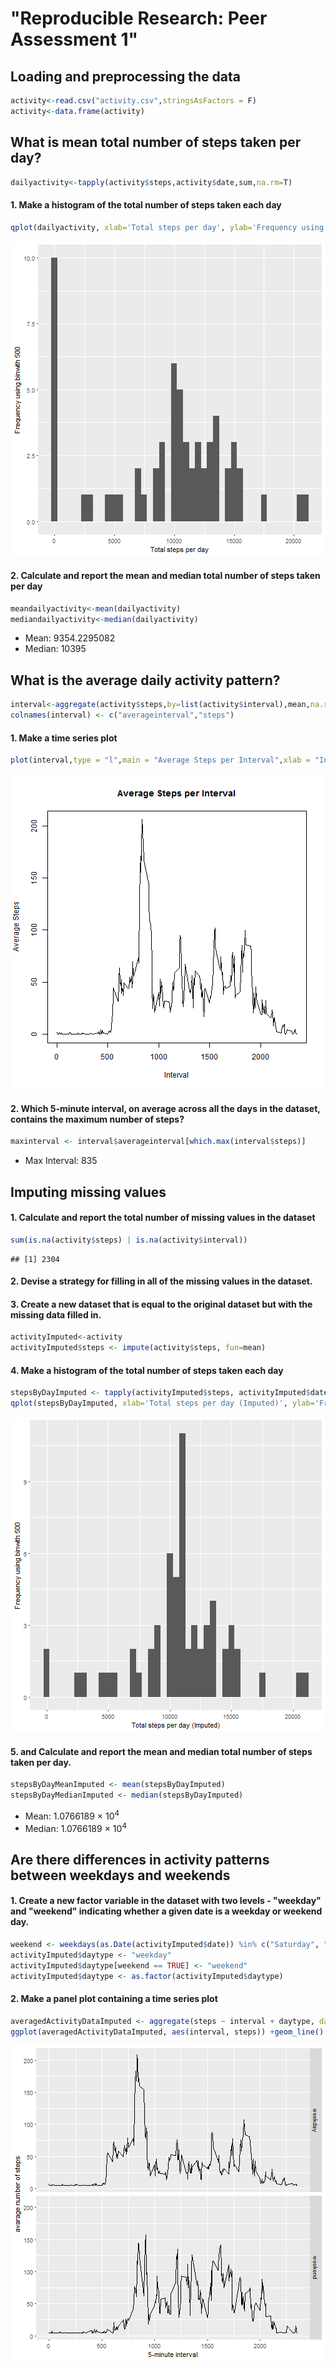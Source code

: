 # "Reproducible Research: Peer Assessment 1"

## Loading and preprocessing the data



```r
activity<-read.csv("activity.csv",stringsAsFactors = F)
activity<-data.frame(activity)
```

## What is mean total number of steps taken per day?

```r
dailyactivity<-tapply(activity$steps,activity$date,sum,na.rm=T)
```

#### 1. Make a histogram of the total number of steps taken each day


```r
qplot(dailyactivity, xlab='Total steps per day', ylab='Frequency using binwith 500',binwidth=500)
```

![plot of chunk unnamed-chunk-4](figure/unnamed-chunk-4-1.png)

#### 2. Calculate and report the mean and median total number of steps taken per day


```r
meandailyactivity<-mean(dailyactivity)
mediandailyactivity<-median(dailyactivity)
```
* Mean: 9354.2295082 
* Median: 10395

## What is the average daily activity pattern?


```r
interval<-aggregate(activity$steps,by=list(activity$interval),mean,na.rm=T)
colnames(interval) <- c("averageinterval","steps")
```

#### 1. Make a time series plot


```r
plot(interval,type = "l",main = "Average Steps per Interval",xlab = "Interval",ylab = "Average Steps")
```

![plot of chunk unnamed-chunk-7](figure/unnamed-chunk-7-1.png)

#### 2. Which 5-minute interval, on average across all the days in the dataset, contains the maximum number of steps?


```r
maxinterval <- interval$averageinterval[which.max(interval$steps)]
```
* Max Interval: 835

## Imputing missing values
#### 1. Calculate and report the total number of missing values in the dataset 


```r
sum(is.na(activity$steps) | is.na(activity$interval))
```

```
## [1] 2304
```

#### 2. Devise a strategy for filling in all of the missing values in the dataset.
#### 3. Create a new dataset that is equal to the original dataset but with the missing data filled in.


```r
activityImputed<-activity
activityImputed$steps <- impute(activity$steps, fun=mean)
```

#### 4. Make a histogram of the total number of steps taken each day 


```r
stepsByDayImputed <- tapply(activityImputed$steps, activityImputed$date, sum)
qplot(stepsByDayImputed, xlab='Total steps per day (Imputed)', ylab='Frequency using binwith 500', binwidth=500)
```

![plot of chunk unnamed-chunk-11](figure/unnamed-chunk-11-1.png)

#### 5. and Calculate and report the mean and median total number of steps taken per day. 


```r
stepsByDayMeanImputed <- mean(stepsByDayImputed)
stepsByDayMedianImputed <- median(stepsByDayImputed)
```
* Mean: 1.0766189 &times; 10<sup>4</sup>
* Median:  1.0766189 &times; 10<sup>4</sup>

## Are there differences in activity patterns between weekdays and weekends
#### 1. Create a new factor variable in the dataset with two levels - "weekday" and "weekend" indicating whether a given date is a weekday or weekend day.


```r
weekend <- weekdays(as.Date(activityImputed$date)) %in% c("Saturday", "Sunday")
activityImputed$daytype <- "weekday"
activityImputed$daytype[weekend == TRUE] <- "weekend"
activityImputed$daytype <- as.factor(activityImputed$daytype)
```

#### 2. Make a panel plot containing a time series plot


```r
averagedActivityDataImputed <- aggregate(steps ~ interval + daytype, data=activityImputed, mean)
ggplot(averagedActivityDataImputed, aes(interval, steps)) +geom_line() +facet_grid(daytype ~ .) +xlab("5-minute interval") +ylab("avarage number of steps")
```

![plot of chunk unnamed-chunk-14](figure/unnamed-chunk-14-1.png)
